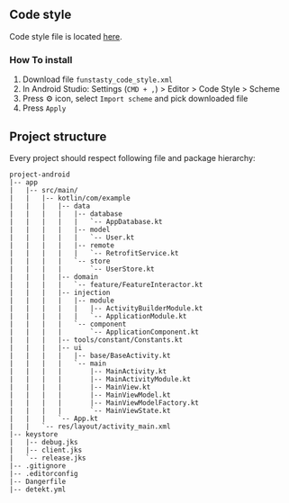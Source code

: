 ## Code style

Code style file is located [here](https://github.com/thefuntasty/android-treasure/blob/master/codestyle/funtasty_code_style.xml).

### How To install
1. Download file `funstasty_code_style.xml`
2. In Android Studio: Settings (`CMD + ,`) > Editor > Code Style > Scheme
3. Press ⚙️ icon, select `Import scheme` and pick downloaded file
4. Press `Apply`

## Project structure

Every project should respect following file and package hierarchy:

```
project-android
|-- app
|   |-- src/main/
|   |   |-- kotlin/com/example
|   |   |   |-- data  
|   |   |   |   |-- database
|   |   |   |   |   `-- AppDatabase.kt
|   |   |   |   |-- model
|   |   |   |   |   `-- User.kt
|   |   |   |   |-- remote
|   |   |   |   |   `-- RetrofitService.kt
|   |   |   |   `-- store
|   |   |   |       `-- UserStore.kt
|   |   |   |-- domain
|   |   |   |   `-- feature/FeatureInteractor.kt
|   |   |   |-- injection  
|   |   |   |   |-- module
|   |   |   |   |   |-- ActivityBuilderModule.kt
|   |   |   |   |   `-- ApplicationModule.kt
|   |   |   |   `-- component
|   |   |   |       `-- ApplicationComponent.kt
|   |   |   |-- tools/constant/Constants.kt
|   |   |   |-- ui 
|   |   |   |   |-- base/BaseActivity.kt
|   |   |   |   `-- main
|   |   |   |       |-- MainActivity.kt
|   |   |   |       |-- MainActivityModule.kt
|   |   |   |       |-- MainView.kt
|   |   |   |       |-- MainViewModel.kt
|   |   |   |       |-- MainViewModelFactory.kt
|   |   |   |       `-- MainViewState.kt
|   |   |   `-- App.kt 
|   |   `-- res/layout/activity_main.xml 
|-- keystore
|   |-- debug.jks
|   |-- client.jks
|   `-- release.jks
|-- .gitignore
|-- .editorconfig
|-- Dangerfile
|-- detekt.yml
```
